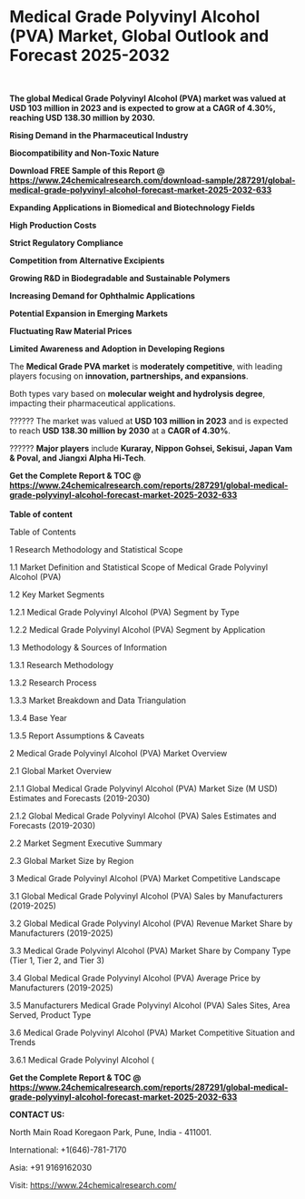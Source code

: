 <h1>Medical Grade Polyvinyl Alcohol (PVA) Market, Global Outlook and Forecast 2025-2032</h1><br/><p><strong>The global Medical Grade Polyvinyl Alcohol (PVA) market was valued at USD 103 million in 2023 and is expected to grow at a <strong>CAGR</strong> of 4.30%, reaching USD 138.30 million by 2030.</strong></p><p><strong>Rising Demand in the Pharmaceutical Industry</strong></p><p><strong>Biocompatibility and Non-Toxic Nature</strong></p><div><b>Download FREE Sample of this Report @ <a href="https://www.24chemicalresearch.com/download-sample/287291/global-medical-grade-polyvinyl-alcohol-forecast-market-2025-2032-633">https://www.24chemicalresearch.com/download-sample/287291/global-medical-grade-polyvinyl-alcohol-forecast-market-2025-2032-633</a></b></div><p><strong>Expanding Applications in Biomedical and Biotechnology Fields</strong></p><p><strong>High Production Costs</strong></p><p><strong>Strict Regulatory Compliance</strong></p><p><strong>Competition from Alternative Excipients</strong></p><p><strong>Growing R&D in Biodegradable and Sustainable Polymers</strong></p><p><strong>Increasing Demand for Ophthalmic Applications</strong></p><p><strong>Potential Expansion in Emerging Markets</strong></p><p><strong>Fluctuating Raw Material Prices</strong></p><p><strong>Limited Awareness and Adoption in Developing Regions</strong></p><p>The <strong>Medical Grade PVA market</strong> is <strong>moderately competitive</strong>, with leading players focusing on <strong>innovation, partnerships, and expansions</strong>.</p><p>Both types vary based on <strong>molecular weight and hydrolysis degree</strong>, impacting their pharmaceutical applications.</p><p>?????? The market was valued at <strong>USD 103 million in 2023</strong> and is expected to reach <strong>USD 138.30 million by 2030</strong> at a <strong><strong>CAGR</strong> of 4.30%</strong>.</p><p>?????? <strong>Major players</strong> include <strong>Kuraray, Nippon Gohsei, Sekisui, Japan Vam & Poval, and Jiangxi Alpha Hi-Tech</strong>.</p><div><b>Get the Complete Report & TOC @ <a href="https://www.24chemicalresearch.com/reports/287291/global-medical-grade-polyvinyl-alcohol-forecast-market-2025-2032-633">https://www.24chemicalresearch.com/reports/287291/global-medical-grade-polyvinyl-alcohol-forecast-market-2025-2032-633</a></b></div><br><b>Table of content</b><p>Table of Contents<br />
 
 1 Research Methodology and Statistical Scope<br />
 
 1.1 Market Definition and Statistical Scope of Medical Grade Polyvinyl Alcohol (PVA)<br />
 
 1.2 Key Market Segments<br />
 
 1.2.1 Medical Grade Polyvinyl Alcohol (PVA) Segment by Type<br />
 
 1.2.2 Medical Grade Polyvinyl Alcohol (PVA) Segment by Application<br />
 
 1.3 Methodology & Sources of Information<br />
 
 1.3.1 Research Methodology<br />
 
 1.3.2 Research Process<br />
 
 1.3.3 Market Breakdown and Data Triangulation<br />
 
 1.3.4 Base Year<br />
 
 1.3.5 Report Assumptions & Caveats<br />
 
 2 Medical Grade Polyvinyl Alcohol (PVA) Market Overview<br />
 
 2.1 Global Market Overview<br />
 
 2.1.1 Global Medical Grade Polyvinyl Alcohol (PVA) Market Size (M USD) Estimates and Forecasts (2019-2030)<br />
 
 2.1.2 Global Medical Grade Polyvinyl Alcohol (PVA) Sales Estimates and Forecasts (2019-2030)<br />
 
 2.2 Market Segment Executive Summary<br />
 
 2.3 Global Market Size by Region<br />
 
 3 Medical Grade Polyvinyl Alcohol (PVA) Market Competitive Landscape<br />
 
 3.1 Global Medical Grade Polyvinyl Alcohol (PVA) Sales by Manufacturers (2019-2025)<br />
 
 3.2 Global Medical Grade Polyvinyl Alcohol (PVA) Revenue Market Share by Manufacturers (2019-2025)<br />
 
 3.3 Medical Grade Polyvinyl Alcohol (PVA) Market Share by Company Type (Tier 1, Tier 2, and Tier 3)<br />
 
 3.4 Global Medical Grade Polyvinyl Alcohol (PVA) Average Price by Manufacturers (2019-2025)<br />
 
 3.5 Manufacturers Medical Grade Polyvinyl Alcohol (PVA) Sales Sites, Area Served, Product Type<br />
 
 3.6 Medical Grade Polyvinyl Alcohol (PVA) Market Competitive Situation and Trends<br />
 
 3.6.1 Medical Grade Polyvinyl Alcohol (<br><div><b>Get the Complete Report & TOC @ <a href="https://www.24chemicalresearch.com/reports/287291/global-medical-grade-polyvinyl-alcohol-forecast-market-2025-2032-633">https://www.24chemicalresearch.com/reports/287291/global-medical-grade-polyvinyl-alcohol-forecast-market-2025-2032-633</a></b></div></p>
 
 <b>CONTACT US:</b><br>
 
 North Main Road Koregaon Park, Pune, India - 411001.<br/>
 
 International: +1(646)-781-7170<br/>
 
 Asia: +91 9169162030<br/>
 
 Visit: <a href="https://www.24chemicalresearch.com/">https://www.24chemicalresearch.com/</a>
 
 <br>
